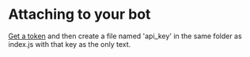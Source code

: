 # Attaching to your bot
[Get a token](https://www.writebots.com/discord-bot-token/) and then create a file named 'api_key' in the same folder as index.js with that key as the only text.
